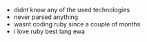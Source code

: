 * didnt know any of the used technologies
* never parsed anything
* wasnt coding ruby since a couple of months
* i love ruby best lang ewa